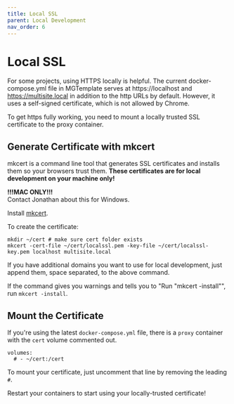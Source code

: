 ```yaml
---
title: Local SSL
parent: Local Development
nav_order: 6
---
```


# Local SSL
For some projects, using HTTPS locally is helpful.
The current docker-compose.yml file in MGTemplate serves at https://localhost
and https://multisite.local in addition to the http URLs by default.
However, it uses a self-signed certificate, which is not allowed by Chrome.

To get https fully working,
you need to mount a locally trusted SSL certificate to the proxy container.

## Generate Certificate with mkcert
mkcert is a command line tool that generates SSL certificates and
installs them so your browsers trust them.
**These certificates are for local development on your machine only!**


**!!!MAC ONLY!!!**  
Contact Jonathan about this for Windows.

Install [mkcert](https://mkcert.dev/).

To create the certificate:
```
mkdir ~/cert # make sure cert folder exists
mkcert -cert-file ~/cert/localssl.pem -key-file ~/cert/localssl-key.pem localhost multisite.local
```
If you have additional domains you want to use for local development,
just append them, space separated, to the above command.

If the command gives you warnings and tells you to "Run "mkcert -install"",
run `mkcert -install`.

## Mount the Certificate
If you're using the latest `docker-compose.yml` file,
there is a `proxy` container with the `cert` volume commented out.
```
volumes:
  # - ~/cert:/cert
```
To mount your certificate, just uncomment that line by removing the leading `#`.

Restart your containers to start using your locally-trusted certificate!
